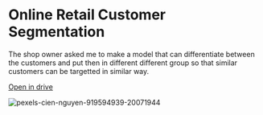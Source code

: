 <h1> Online Retail Customer Segmentation </h1>
<p>
  The shop owner asked me to make a model that can differentiate between the customers and put then in different different group so that similar customers can be targetted in similar way.
</p>
<a href="https://drive.google.com/drive/folders/1wTGPgqd1cThqcBNzrH95-uOJp4SL8SGk?usp=drive_link">Open in drive</a>

![pexels-cien-nguyen-919594939-20071944](https://github.com/mdismailquraishicse/OnlineRetailCustomerSegmentation/assets/52546719/52a3e549-9e66-441c-bf45-3baf2411a1fb)
